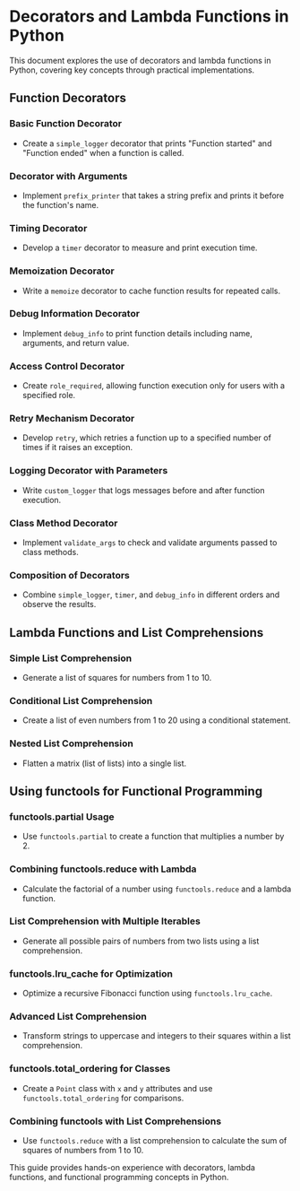# Decorators and Lambda Functions in Python

This document explores the use of decorators and lambda functions in Python, covering key concepts through practical implementations.

## Function Decorators

### Basic Function Decorator
- Create a `simple_logger` decorator that prints "Function started" and "Function ended" when a function is called.

### Decorator with Arguments
- Implement `prefix_printer` that takes a string prefix and prints it before the function's name.

### Timing Decorator
- Develop a `timer` decorator to measure and print execution time.

### Memoization Decorator
- Write a `memoize` decorator to cache function results for repeated calls.

### Debug Information Decorator
- Implement `debug_info` to print function details including name, arguments, and return value.

### Access Control Decorator
- Create `role_required`, allowing function execution only for users with a specified role.

### Retry Mechanism Decorator
- Develop `retry`, which retries a function up to a specified number of times if it raises an exception.

### Logging Decorator with Parameters
- Write `custom_logger` that logs messages before and after function execution.

### Class Method Decorator
- Implement `validate_args` to check and validate arguments passed to class methods.

### Composition of Decorators
- Combine `simple_logger`, `timer`, and `debug_info` in different orders and observe the results.

## Lambda Functions and List Comprehensions

### Simple List Comprehension
- Generate a list of squares for numbers from 1 to 10.

### Conditional List Comprehension
- Create a list of even numbers from 1 to 20 using a conditional statement.

### Nested List Comprehension
- Flatten a matrix (list of lists) into a single list.

## Using functools for Functional Programming

### functools.partial Usage
- Use `functools.partial` to create a function that multiplies a number by 2.

### Combining functools.reduce with Lambda
- Calculate the factorial of a number using `functools.reduce` and a lambda function.

### List Comprehension with Multiple Iterables
- Generate all possible pairs of numbers from two lists using a list comprehension.

### functools.lru_cache for Optimization
- Optimize a recursive Fibonacci function using `functools.lru_cache`.

### Advanced List Comprehension
- Transform strings to uppercase and integers to their squares within a list comprehension.

### functools.total_ordering for Classes
- Create a `Point` class with `x` and `y` attributes and use `functools.total_ordering` for comparisons.

### Combining functools with List Comprehensions
- Use `functools.reduce` with a list comprehension to calculate the sum of squares of numbers from 1 to 10.

This guide provides hands-on experience with decorators, lambda functions, and functional programming concepts in Python.


